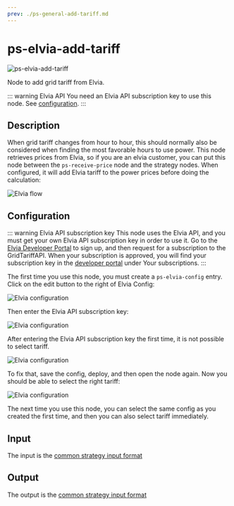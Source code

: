```yaml
---
prev: ./ps-general-add-tariff.md
---
```


# ps-elvia-add-tariff

![ps-elvia-add-tariff](../images/node-ps-elvia-add-tariff.png)

Node to add grid tariff from Elvia.

::: warning Elvia API
You need an Elvia API subscription key to use this node. See [configuration](#elvia-configuration).
:::

###

<AdsenseAdd type="artikkel"/>

## Description

When grid tariff changes from hour to hour, this should normally also be considered when finding the most favorable hours to use power. This node retrieves prices from Elvia, so if you are an elvia customer, you can put this node between the `ps-receive-price` node and the strategy nodes. When configured, it will add Elvia tariff to the power prices before doing the calculation:

![Elvia flow](../images/elvia-flow.png)

## Configuration

::: warning Elvia API subscription key
This node uses the Elvia API, and you must get your own Elvia API subscription key in order to use it.
Go to the [Elvia Developer Portal](https://elvia.portal.azure-api.net/) to sign up,
and then request for a subscription to the GridTariffAPI.
When your subscription is approved, you will find your subscription key in the
[developer portal](https://elvia.portal.azure-api.net/developer) under Your subscriptions.
:::

The first time you use this node, you must create a `ps-elvia-config` entry. Click on the edit button to the right of Elvia Config:

![Elvia configuration](../images/elvia-config-no-config.png)

Then enter the Elvia API subscription key:

![Elvia configuration](../images/elvia-config-subscription-key.png)

After entering the Elvia API subscription key the first time, it is not possible to select tariff.

![Elvia configuration](../images/elvia-config-no-tariff.png)

To fix that, save the config, deploy, and then open the node again.
Now you should be able to select the right tariff:

![Elvia configuration](../images/elvia-config-select-tariff.png)

The next time you use this node, you can select the same config as you created the first time, and then you can also select tariff immediately.

###

<AdsenseAdd type="artikkel"/>

## Input

The input is the [common strategy input format](./strategy-input.md)

## Output

The output is the [common strategy input format](./strategy-input.md)

###

<AdsenseAdd type="nederst"/>
